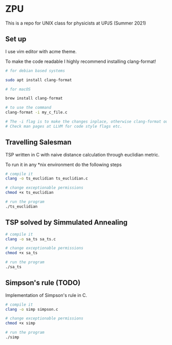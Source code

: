 # ZPU
This is a repo for UNIX class for physicists at UPJS (Summer 2021)


## Set up

I use vim editor with acme theme. 

To make the code readable I highly recommend installing clang-format!

```BASH
# for debian based systems

sudo apt install clang-format

# for macOS

brew install clang-format

# to use the command
clang-format -i my_c_file.c

# The -i flag is to make the changes inplace, otherwise clang-format outputs to stdout
# Check man pages at LLVM for code style flags etc.
```


## Travelling Salesman 

TSP written in C with naive distance calculation through euclidian metric.


To run it in any *nix environment do the following steps
```BASH
# compile it 
clang -o ts_euclidian ts_euclidian.c

# change exceptionable permissions 
chmod +x ts_euclidian

# run the program
./ts_euclidian
```

## TSP solved by Simmulated Annealing 
```BASH
# compile it 
clang -o sa_ts sa_ts.c

# change exceptionable permissions 
chmod +x sa_ts

# run the program
./sa_ts
```

## Simpson's rule (TODO)

Implementation of Simpson's rule in C. 


```BASH
# compile it 
clang -o simp simpson.c

# change exceptionable permissions 
chmod +x simp

# run the program
./simp
```
